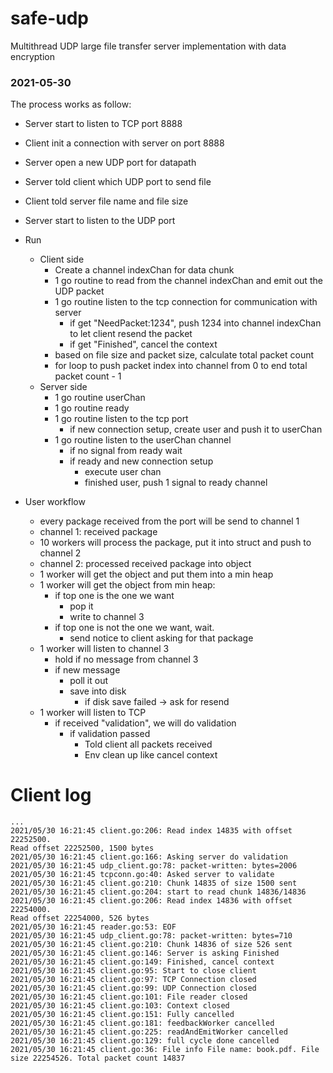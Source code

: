 # safe-udp
Multithread UDP large file transfer server implementation with data encryption

### 2021-05-30

The process works as follow:

- Server start to listen to TCP port 8888
- Client init a connection with server on port 8888
- Server open a new UDP port for datapath
- Server told client which UDP port to send file
- Client told server file name and file size
- Server start to listen to the UDP port
- Run
  - Client side
    - Create a channel indexChan for data chunk
    - 1 go routine to read from the channel indexChan and emit out the UDP packet
    - 1 go routine listen to the tcp connection for communication with server
      - if get "NeedPacket:1234", push 1234 into channel indexChan to let client resend the packet
      - if get "Finished", cancel the context
    - based on file size and packet size, calculate total packet count
    - for loop to push packet index into channel from 0 to end total packet count - 1
  - Server side
    - 1 go routine userChan
    - 1 go routine ready
    - 1 go routine listen to the tcp port
      - if new connection setup, create user and push it to userChan
    - 1 go routine listen to the userChan channel
      - if no signal from ready wait
      - if ready and new connection setup
        - execute user chan
        - finished user, push 1 signal to ready channel

- User workflow
  - every package received from the port will be send to channel 1
  - channel 1: received package
  - 10 workers will process the package, put it into struct and push to channel 2
  - channel 2: processed received package into object
  - 1 worker will get the object and put them into a min heap
  - 1 worker will get the object from min heap:
    - if top one is the one we want
      - pop it
      - write to channel 3
    - if top one is not the one we want, wait.
      - send notice to client asking for that package
  - 1 worker will listen to channel 3
    - hold if no message from channel 3
    - if new message
      - poll it out
      - save into disk
        - if disk save failed -> ask for resend
  - 1 worker will listen to TCP
    - if received "validation", we will do validation
      - if validation passed
        - Told client all packets received
        - Env clean up like cancel context

# Client log

```
...
2021/05/30 16:21:45 client.go:206: Read index 14835 with offset 22252500.
Read offset 22252500, 1500 bytes
2021/05/30 16:21:45 client.go:166: Asking server do validation
2021/05/30 16:21:45 udp_client.go:78: packet-written: bytes=2006
2021/05/30 16:21:45 tcpconn.go:40: Asked server to validate
2021/05/30 16:21:45 client.go:210: Chunk 14835 of size 1500 sent
2021/05/30 16:21:45 client.go:204: start to read chunk 14836/14836
2021/05/30 16:21:45 client.go:206: Read index 14836 with offset 22254000.
Read offset 22254000, 526 bytes
2021/05/30 16:21:45 reader.go:53: EOF
2021/05/30 16:21:45 udp_client.go:78: packet-written: bytes=710
2021/05/30 16:21:45 client.go:210: Chunk 14836 of size 526 sent
2021/05/30 16:21:45 client.go:146: Server is asking Finished
2021/05/30 16:21:45 client.go:149: Finished, cancel context
2021/05/30 16:21:45 client.go:95: Start to close client
2021/05/30 16:21:45 client.go:97: TCP Connection closed
2021/05/30 16:21:45 client.go:99: UDP Connection closed
2021/05/30 16:21:45 client.go:101: File reader closed
2021/05/30 16:21:45 client.go:103: Context closed
2021/05/30 16:21:45 client.go:151: Fully cancelled
2021/05/30 16:21:45 client.go:181: feedbackWorker cancelled
2021/05/30 16:21:45 client.go:225: readAndEmitWorker cancelled
2021/05/30 16:21:45 client.go:129: full cycle done cancelled
2021/05/30 16:21:45 client.go:36: File info File name: book.pdf. File size 22254526. Total packet count 14837
```